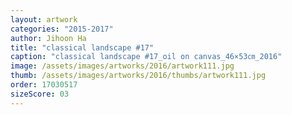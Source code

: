 ```yaml
---
layout: artwork
categories: "2015-2017"
author: Jihoon Ha
title: "classical landscape #17"
caption: "classical landscape #17_oil on canvas_46×53㎝_2016"
image: /assets/images/artworks/2016/artwork111.jpg
thumb: /assets/images/artworks/2016/thumbs/artwork111.jpg
order: 17030517
sizeScore: 03
---
```

